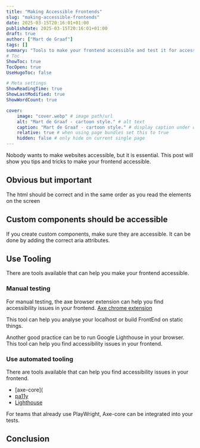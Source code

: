 ```yaml
---
title: "Making Accessible Frontends"
slug: "making-accessible-frontends"
date: 2025-03-15T20:16:01+01:00
publishdate: 2025-03-15T20:16:01+01:00
draft: true
author: ["Mart de Graaf"]
tags: []
summary: "Tools to make your frontend accessible and test it for accessibility."
# Toc
ShowToc: true
TocOpen: true
UseHugoToc: false

# Meta settings
ShowReadingTime: true
ShowLastModified: true
ShowWordCount: true

cover:
    image: "cover.webp" # image path/url
    alt: "Mart de Graaf - cartoon style." # alt text
    caption: "Mart de Graaf - cartoon style." # display caption under cover
    relative: true # when using page bundles set this to true
    hidden: false # only hide on current single page
---
```


Nobody wants to make websites accessible, but it is essential. This post will show you tips and tricks to make your frontend accessible.

## Obvious but important

The html should be correct and in the same order as you read the elements on the screen

## Custom components should be accessible

If you create custom components, make sure they are accessible. It can be done by adding the correct aria attributes.

## Use Tooling

There are tools available that can help you make your frontend accessible.

### Manual testing

For manual testing, the axe browser extension can help you find accessibility issues in your frontend. [Axe chrome extension](https://chromewebstore.google.com/detail/axe-devtools-web-accessib/lhdoppojpmngadmnindnejefpokejbdd)

This tool can help you analyse your localhost or build FrontEnd on static things.

Another good practice can be to run Google Lighthouse in your browser. This tool can help you find accessibility issues in your frontend.

### Use automated tooling

There are tools available that can help you find accessibility issues in your frontend.

- [axe-core](
- [pa11y](https://pa11y.org/)
- [Lighthouse](https://developers.google.com/web/tools/lighthouse)

For teams that already use PlayWright, Axe-core can be integrated into your tests.

## Conclusion

